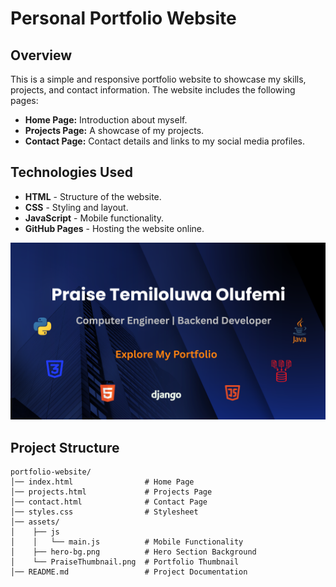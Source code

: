 # Personal Portfolio Website

## Overview
This is a simple and responsive portfolio website to showcase my skills, projects, and contact information. The website includes the following pages:
- **Home Page:** Introduction about myself.
- **Projects Page:** A showcase of my projects.
- **Contact Page:** Contact details and links to my social media profiles.

## Technologies Used
- **HTML** - Structure of the website.
- **CSS** - Styling and layout.
- **JavaScript** - Mobile functionality.
- **GitHub Pages** - Hosting the website online.

![Portfolio Thumbnail](assets/PraiseThumbnail.png)

## Project Structure
```
portfolio-website/
│── index.html                # Home Page
│── projects.html             # Projects Page
│── contact.html              # Contact Page
│── styles.css                # Stylesheet
│── assets/
│    ├── js
│    │   └── main.js          # Mobile Functionality
│    ├── hero-bg.png          # Hero Section Background
│    └── PraiseThumbnail.png  # Portfolio Thumbnail
│── README.md                 # Project Documentation
```
